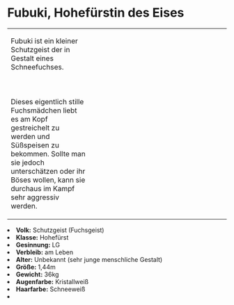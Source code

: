 # Fubuki, Hohefürstin des Eises

<primary-label ref="npc"/>

<secondary-label ref="faergria"/>

<secondary-label ref="1"/>

<table>
<tr><td>
<p>
Fubuki ist ein kleiner Schutzgeist der <a href="Crown-Snowpeaks.md"></a> in Gestalt eines Schneefuchses. 
<br></br><br></br>
Dieses eigentlich stille Fuchsmädchen liebt es am Kopf gestreichelt zu werden und Süßspeisen zu bekommen. Sollte man
sie jedoch unterschätzen oder ihr Böses wollen, kann sie durchaus im Kampf sehr aggressiv werden.
</p>

</td><td width="300">
<!-- Edit here -->
<img src="fubuki.png" alt="" />
</td></tr>
</table>

<procedure title="Allgemeine Informationen">
<list columns="3">
<li><b>Volk:</b> Schutzgeist (Fuchsgeist)</li>
<li><b>Klasse:</b> Hohefürst</li>
<li><b>Gesinnung:</b> LG</li>
<li><b>Verbleib:</b> am Leben</li>
</list>
</procedure>

<procedure title="Aussehen">
<list columns="3">
<li><b>Alter:</b> Unbekannt (sehr junge menschliche Gestalt)</li>
<li><b>Größe:</b> 1,44m</li>
<li><b>Gewicht:</b> 36kg</li>
<li><b>Augenfarbe:</b> Kristallweiß</li>
<li><b>Haarfarbe:</b> Schneeweiß</li>
<!-- <li><b>Maße:</b> 65/65-55-70</li> -->
</list>
</procedure>

<procedure title="Beziehungen">
<list columns="3">
<li></li>
</list>
</procedure>

<!--
## Notizen

- **Ziele:** Schutz der Schneefüchse, Erhalt des Eises und Schnees
- **Geheimnisse:** 
-->